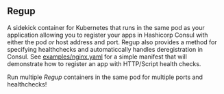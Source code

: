 ## Regup

A sidekick container for Kubernetes that runs in the same pod as your application allowing you to register your apps in Hashicorp Consul with either the pod *or* host address and port. Regup also provides a method for specifying healthchecks and automaticcally handles deregistration in Consul. See [examples/nginx.yaml](https://github.com/spunon/regup/blob/master/examples/nginx.yaml) for a simple manifest that will demonstrate how to register an app with HTTP/Script health checks.

Run multiple *Regup* containers in the same pod for multiple ports and healthchecks!
